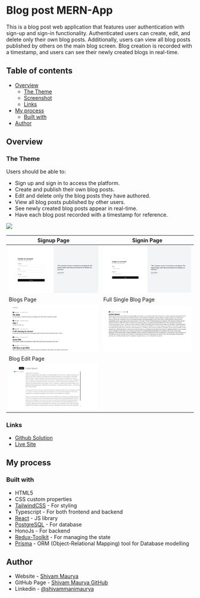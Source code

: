 # Blog post MERN-App

This is a blog post web application that features user authentication with sign-up and sign-in functionality. Authenticated users can create, edit, and delete only their own blog posts. Additionally, users can view all blog posts published by others on the main blog screen. Blog creation is recorded with a timestamp, and users can see their newly created blogs in real-time.

## Table of contents

-   [Overview](#overview)
    -   [The Theme](#the-theme)
    -   [Screenshot](#screenshot)
    -   [Links](#links)
-   [My process](#my-process)
    -   [Built with](#built-with)
-   [Author](#author)

## Overview

### The Theme

Users should be able to:

-   Sign up and sign in to access the platform.
-   Create and publish their own blog posts.
-   Edit and delete only the blog posts they have authored.
-   View all blog posts published by other users.
-   See newly created blog posts appear in real-time.
-   Have each blog post recorded with a timestamp for reference.


![](./screenshot.jpg)

| Signup Page                                                       | Signin Page                                                          |
| ----------------------------------------------------------------- | -------------------------------------------------------------------- |
| ![Tablet](./src/assets/images/screenshots/signupPage.png)         | ![Mobile](./src/assets/images/screenshots/signinPage.png)            |
| Blogs Page                                                        | Full Single Blog Page                                                |
| ![Tablet](./src/assets/images/screenshots/blogsPage.png)          | ![Mobile](./src/assets/images/screenshots/singleBlogPage.png)        |
| Blog Edit Page                                                                                                                           |
| ![Home_Page_PC](./src/assets/images/screenshots/blogEditPage.png)                                                                        |

### Links

-   [Github Solution](https://github.com/ShivamManiMaurya/blog-post-app-frontend)
-   [Live Site](https://mern-blog-post-app-five.vercel.app)

## My process

### Built with

-   HTML5
-   CSS custom properties
-   [TailwindCSS](https://tailwindcss.com/) - For styling
-   Typescript - For both frontend and backend
-   [React](https://reactjs.org/) - JS library
-   [PostgreSQL](https://www.postgresql.org/) - For database
-   HonoJs - For backend
-   [Redux-Toolkit](https://redux-toolkit.js.org/) - For managing the state
-   [Prisma](https://www.prisma.io/) - ORM (Object-Relational Mapping) tool for Database modelling

## Author

-   Website - [Shivam Maurya](https://shivammanimaurya.github.io/my_portfolio_website/)
-   GitHub Page - [Shivam Maurya GitHub](https://github.com/ShivamManiMaurya)
-   Linkedin - [@shivammanimaurya](https://www.linkedin.com/in/shivammanimaurya)

